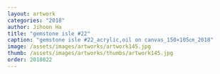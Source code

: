 ```yaml
---
layout: artwork
categories: "2018"
author: Jihoon Ha
title: "gemstone isle #22"
caption: "gemstone isle #22_acrylic,oil on canvas_150×105㎝_2018"
image: /assets/images/artworks/artwork145.jpg
thumb: /assets/images/artworks/thumbs/artwork145.jpg
order: 2018022
---
```

